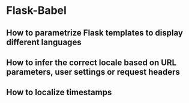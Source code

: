 # Flask-Babel

## How to parametrize Flask templates to display different languages
## How to infer the correct locale based on URL parameters, user settings or request headers
## How to localize timestamps

